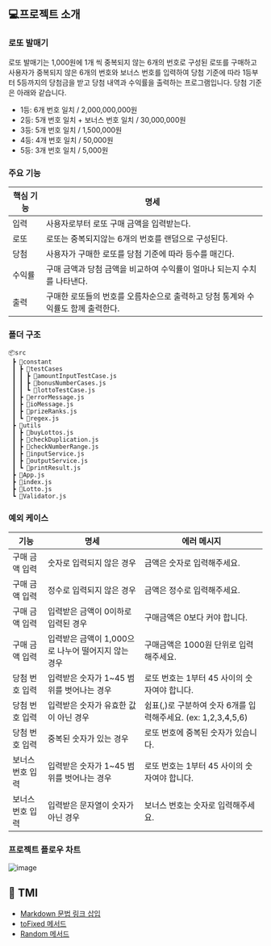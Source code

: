 ## 💻프로젝트 소개

### 로또 발매기

로또 발매기는 1,000원에 1개 씩 중복되지 않는 6개의 번호로 구성된 로또를 구매하고 사용자가 중복되지 않은 6개의 번호와 보너스 번호를 입력하여 당첨 기준에 따라 1등부터 5등까지의 당첨금을 받고 당첨 내역과 수익률을 출력하는 프로그램입니다. 당첨 기준은 아래와 같습니다.

- 1등: 6개 번호 일치 / 2,000,000,000원
- 2등: 5개 번호 일치 + 보너스 번호 일치 / 30,000,000원
- 3등: 5개 번호 일치 / 1,500,000원
- 4등: 4개 번호 일치 / 50,000원
- 5등: 3개 번호 일치 / 5,000원

### 주요 기능

| **핵심 기능** | **명세**                                                                         |
| ------------- | -------------------------------------------------------------------------------- |
| 입력          | 사용자로부터 로또 구매 금액을 입력받는다.                                        |
| 로또          | 로또는 중복되지않는 6개의 번호를 랜덤으로 구성된다.                              |
| 당첨          | 사용자가 구매한 로또를 당첨 기준에 따라 등수를 매긴다.                           |
| 수익률        | 구매 금액과 당첨 금액을 비교하여 수익률이 얼마나 되는지 수치를 나타낸다.         |
| 출력          | 구매한 로또들의 번호를 오름차순으로 출력하고 당첨 통계와 수익률도 함께 출력한다. |

### 폴더 구조

```
📦src
 ┣ 📂constant
 ┃ ┣ 📂testCases
 ┃ ┃ ┣ 📜amountInputTestCase.js
 ┃ ┃ ┣ 📜bonusNumberCases.js
 ┃ ┃ ┗ 📜lottoTestCase.js
 ┃ ┣ 📜errorMessage.js
 ┃ ┣ 📜ioMessage.js
 ┃ ┣ 📜prizeRanks.js
 ┃ ┗ 📜regex.js
 ┣ 📂utils
 ┃ ┣ 📜buyLottos.js
 ┃ ┣ 📜checkDuplication.js
 ┃ ┣ 📜checkNumberRange.js
 ┃ ┣ 📜inputService.js
 ┃ ┣ 📜outputService.js
 ┃ ┗ 📜printResult.js
 ┣ 📜App.js
 ┣ 📜index.js
 ┣ 📜Lotto.js
 ┗ 📜Validator.js
```

### 예외 케이스

| **기능**         | **명세**                                            | **에러 메시지**                                               |
| ---------------- | --------------------------------------------------- | ------------------------------------------------------------- |
| 구매 금액 입력   | 숫자로 입력되지 않은 경우                           | 금액은 숫자로 입력해주세요.                                   |
| 구매 금액 입력   | 정수로 입력되지 않은 경우                           | 금액은 정수로 입력해주세요.                                   |
| 구매 금액 입력   | 입력받은 금액이 0이하로 입력된 경우                 | 구매금액은 0보다 커야 합니다.                                 |
| 구매 금액 입력   | 입력받은 금액이 1,000으로 나누어 떨어지지 않는 경우 | 구매금액은 1000원 단위로 입력해주세요.                        |
| 당첨 번호 입력   | 입력받은 숫자가 1~45 범위를 벗어나는 경우           | 로또 번호는 1부터 45 사이의 숫자여야 합니다.                  |
| 당첨 번호 입력   | 입력받은 숫자가 유효한 값이 아닌 경우               | 쉼표(,)로 구분하여 숫자 6개를 입력해주세요. (ex: 1,2,3,4,5,6) |
| 당첨 번호 입력   | 중복된 숫자가 있는 경우                             | 로또 번호에 중복된 숫자가 있습니다.                           |
| 보너스 번호 입력 | 입력받은 숫자가 1~45 범위를 벗어나는 경우           | 로또 번호는 1부터 45 사이의 숫자여야 합니다.                  |
| 보너스 번호 입력 | 입력받은 문자열이 숫자가 아닌 경우                  | 보너스 번호는 숫자로 입력해주세요.                            |

### 프로젝트 플로우 차트

![image](https://github.com/user-attachments/assets/ab3e5bfb-5409-4de8-98bf-d0cc992ab191)

## 📕 TMI

- [Markdown 문법 링크 삽입](https://opentutorials.org/module/782/6083)
- [toFixed 메서드](https://developer.mozilla.org/ko/docs/Web/JavaScript/Reference/Global_Objects/Number/toFixed)
- [Random 메서드](https://github.com/woowacourse-projects/javascript-mission-utils?tab=readme-ov-file#random)
